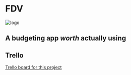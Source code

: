 # FDV
![logo](https://i.imgur.com/GJscFFE.png)
## A budgeting app *worth* actually using

## Trello
[Trello board for this project](https://trello.com/b/xrsCNnSH/budget)
